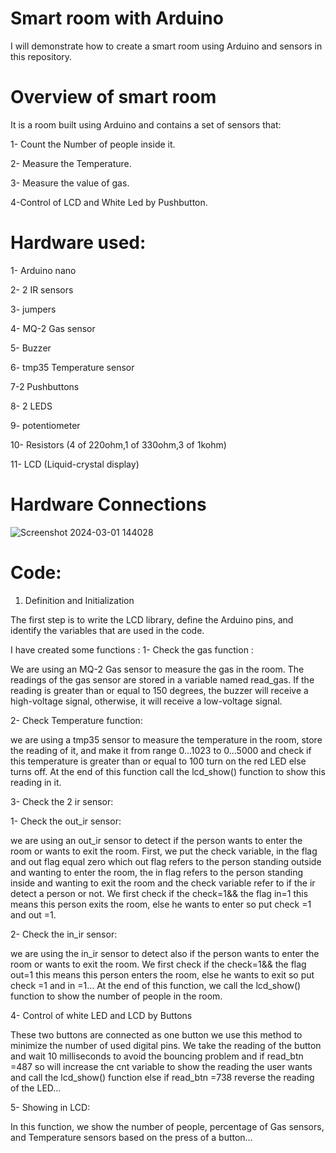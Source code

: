 # Smart room with Arduino
I will demonstrate how to create a smart room using Arduino and sensors in this repository.
# Overview of smart room
It is a room built using Arduino and contains a set of
 sensors that:
 
1- Count the Number of people inside it.

2- Measure the Temperature. 

3- Measure the value of gas.

4-Control of LCD and White Led by Pushbutton.

# Hardware used: 
1- Arduino nano

2- 2 IR sensors

3- jumpers

4- MQ-2 Gas sensor

5- Buzzer

6- tmp35 Temperature sensor

7-2 Pushbuttons

8- 2 LEDS

9- potentiometer

10- Resistors
(4 of 220ohm,1 of 330ohm,3 of 1kohm)

11- LCD 
(Liquid-crystal display)
# Hardware Connections 
![Screenshot 2024-03-01 144028](https://github.com/mennahaleem401/Smart-Room-project/assets/120136580/27ed5505-2f1a-4082-a934-0ba03e743818)


# Code:
1. Definition and Initialization

The first step is to write the LCD library, define the Arduino pins, and identify the variables that are used in the code.

I have created some functions :
 1- Check the gas function :

  We are using an MQ-2 Gas sensor to measure the gas in the room. The readings of the gas sensor are stored in a variable named read_gas. If the reading is greater than or equal to 150 degrees, the buzzer will receive a high-voltage signal, otherwise, it will receive a low-voltage signal.

  2- Check Temperature function:
  
we are using a tmp35 sensor to measure the temperature in the room, store the reading of it, and make it from range 0…1023 to 0…5000 and check if this temperature is greater than or equal to 100 turn on the red LED else turns off.
At the end of this function call the lcd_show() function to show this reading in it.

3- Check the  2 ir sensor:

1- Check the out_ir sensor:

 we are using an out_ir sensor to detect if the person wants to enter the room or wants to exit the room.
First, we put the check variable, in the flag and out flag equal zero which out flag refers to the person standing outside and wanting to enter the room, the in flag refers to the person standing inside and wanting to exit the room and the check variable refer to if the ir detect a person or not.
We first check if the check=1&& the flag in=1 this means this person exits the room, else he wants to enter so put check =1 and out =1.

2- Check the in_ir sensor:

we are using the in_ir sensor to detect also if the person wants to enter the room or wants to exit the room.
We first check if the check=1&& the flag out=1 this means this person enters the room, else he wants to exit so put check =1 and in =1…
At the end of this function, we call the lcd_show() function to show the number of people in the room.

4- Control of white LED and LCD by Buttons

These two buttons are connected as one button we use this method to minimize the number of used digital pins.
We take the reading of the button and wait 10 milliseconds to avoid the bouncing problem and if read_btn =487 so will increase the cnt variable to show the reading the user wants and call the lcd_show() function else if read_btn =738 reverse the reading of the LED…

5- Showing in LCD:

In this function, we show the number of people, percentage of Gas sensors, and Temperature sensors based on the press of a button…
